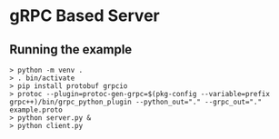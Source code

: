 # gRPC Based Server

## Running the example

```
> python -m venv .
> . bin/activate
> pip install protobuf grpcio
> protoc --plugin=protoc-gen-grpc=$(pkg-config --variable=prefix grpc++)/bin/grpc_python_plugin --python_out="." --grpc_out="." example.proto
> python server.py &
> python client.py
```
